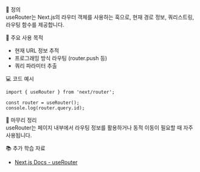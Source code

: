 📘 정의  
useRouter는 Next.js의 라우터 객체를 사용하는 훅으로, 현재 경로 정보, 쿼리스트링, 라우팅 함수를 제공합니다.

🎯 주요 사용 목적  
- 현재 URL 정보 추적  
- 프로그래밍 방식 라우팅 (router.push 등)  
- 쿼리 파라미터 추출

💻 코드 예시  
```tsx
import { useRouter } from 'next/router';

const router = useRouter();
console.log(router.query.id);
```

🧩 마무리 정리  
useRouter는 페이지 내부에서 라우팅 정보를 활용하거나 동적 이동이 필요할 때 자주 사용됩니다.

📚 추가 학습 자료  
- [Next.js Docs - useRouter](https://nextjs.org/docs/api-reference/next/router)

